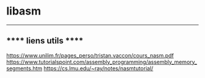 # libasm

----------------------
**** liens utils ****
----------------------

https://www.unilim.fr/pages_perso/tristan.vaccon/cours_nasm.pdf
https://www.tutorialspoint.com/assembly_programming/assembly_memory_segments.htm
https://cs.lmu.edu/~ray/notes/nasmtutorial/
